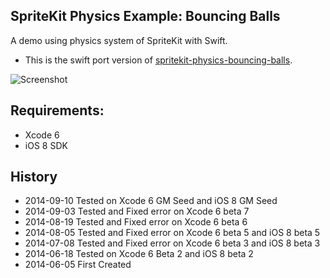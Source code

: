 ## SpriteKit Physics Example: Bouncing Balls

A demo using physics system of SpriteKit with Swift.

* This is the swift port version of [spritekit-physics-bouncing-balls](https://github.com/namsk/spritekit-physics-bouncing-balls).

![Screenshot](http://cfile22.uf.tistory.com/original/246A0F3F5395351D19E8A1)

## Requirements:

* Xcode 6
* iOS 8 SDK

## History

* 2014-09-10 Tested on Xcode 6 GM Seed and iOS 8 GM Seed
* 2014-09-03 Tested and Fixed error on Xcode 6 beta 7
* 2014-08-19 Tested and Fixed error on Xcode 6 beta 6
* 2014-08-05 Tested and Fixed error on Xcode 6 beta 5 and iOS 8 beta 5
* 2014-07-08 Tested and Fixed error on Xcode 6 beta 3 and iOS 8 beta 3
* 2014-06-18 Tested on Xcode 6 Beta 2 and iOS 8 beta 2 
* 2014-06-05 First Created
